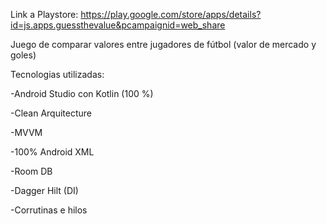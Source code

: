Link a Playstore: https://play.google.com/store/apps/details?id=js.apps.guessthevalue&pcampaignid=web_share

Juego de comparar valores entre jugadores de fútbol (valor de mercado y goles)

Tecnologias utilizadas:

-Android Studio con Kotlin (100 %)

-Clean Arquitecture

-MVVM

-100% Android XML

-Room DB

-Dagger Hilt (DI)

-Corrutinas e hilos
